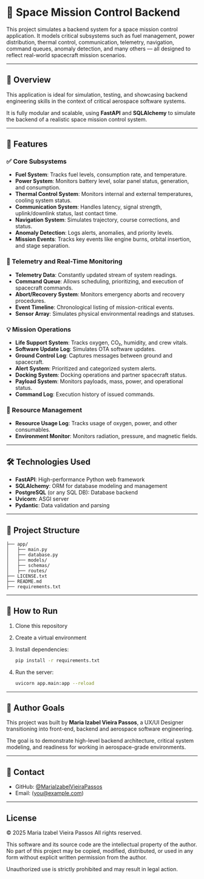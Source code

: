 # 🚀 Space Mission Control Backend

This project simulates a backend system for a space mission control application. It models critical subsystems such as fuel management, power distribution, thermal control, communication, telemetry, navigation, command queues, anomaly detection, and many others — all designed to reflect real-world spacecraft mission scenarios.

---

## 🧠 Overview

This application is ideal for simulation, testing, and showcasing backend engineering skills in the context of critical aerospace software systems.

It is fully modular and scalable, using **FastAPI** and **SQLAlchemy** to simulate the backend of a realistic space mission control system.

---

## 🧩 Features

### ✅ Core Subsystems

* **Fuel System**: Tracks fuel levels, consumption rate, and temperature.
* **Power System**: Monitors battery level, solar panel status, generation, and consumption.
* **Thermal Control System**: Monitors internal and external temperatures, cooling system status.
* **Communication System**: Handles latency, signal strength, uplink/downlink status, last contact time.
* **Navigation System**: Simulates trajectory, course corrections, and status.
* **Anomaly Detection**: Logs alerts, anomalies, and priority levels.
* **Mission Events**: Tracks key events like engine burns, orbital insertion, and stage separation.

### 📡 Telemetry and Real-Time Monitoring

* **Telemetry Data**: Constantly updated stream of system readings.
* **Command Queue**: Allows scheduling, prioritizing, and execution of spacecraft commands.
* **Abort/Recovery System**: Monitors emergency aborts and recovery procedures.
* **Event Timeline**: Chronological listing of mission-critical events.
* **Sensor Array**: Simulates physical environmental readings and statuses.

### 💡 Mission Operations

* **Life Support System**: Tracks oxygen, CO₂, humidity, and crew vitals.
* **Software Update Log**: Simulates OTA software updates.
* **Ground Control Log**: Captures messages between ground and spacecraft.
* **Alert System**: Prioritized and categorized system alerts.
* **Docking System**: Docking operations and partner spacecraft status.
* **Payload System**: Monitors payloads, mass, power, and operational status.
* **Command Log**: Execution history of issued commands.

### 🔧 Resource Management

* **Resource Usage Log**: Tracks usage of oxygen, power, and other consumables.
* **Environment Monitor**: Monitors radiation, pressure, and magnetic fields.

---

## 🛠️ Technologies Used

* **FastAPI**: High-performance Python web framework
* **SQLAlchemy**: ORM for database modeling and management
* **PostgreSQL** (or any SQL DB): Database backend
* **Uvicorn**: ASGI server
* **Pydantic**: Data validation and parsing

---

## 📁 Project Structure

```
├── app/
│   ├── main.py
│   ├── database.py
│   ├── models/
│   ├── schemas/
│   ├── routes/
├── LICENSE.txt
├── README.md
├── requirements.txt
```

---

## 🧪 How to Run

1. Clone this repository
2. Create a virtual environment
3. Install dependencies:

   ```bash
   pip install -r requirements.txt
   ```
4. Run the server:

   ```bash
   uvicorn app.main:app --reload
   ```

---

## 🎯 Author Goals

This project was built by **Maria Izabel Vieira Passos**, a UX/UI Designer transitioning into front-end, backend and aerospace software engineering.

The goal is to demonstrate high-level backend architecture, critical system modeling, and readiness for working in aerospace-grade environments.

---

## 📩 Contact

* GitHub: [@MariaIzabelVieiraPassos](https://github.com/belvpassos)
* Email: ([you@example.com](mailto:mariaizabel09@outlook.com))

---

## License

© 2025 Maria Izabel Vieira Passos
All rights reserved.

This software and its source code are the intellectual property of the author.
No part of this project may be copied, modified, distributed, or used in any form without explicit written permission from the author.

Unauthorized use is strictly prohibited and may result in legal action.

